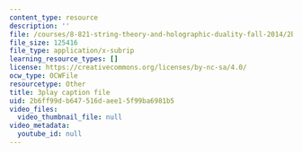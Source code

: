 ```yaml
---
content_type: resource
description: ''
file: /courses/8-821-string-theory-and-holographic-duality-fall-2014/2b6ff99db647516daee15f99ba6981b5_0fChZwU1zEc.vtt
file_size: 125416
file_type: application/x-subrip
learning_resource_types: []
license: https://creativecommons.org/licenses/by-nc-sa/4.0/
ocw_type: OCWFile
resourcetype: Other
title: 3play caption file
uid: 2b6ff99d-b647-516d-aee1-5f99ba6981b5
video_files:
  video_thumbnail_file: null
video_metadata:
  youtube_id: null
---
```


